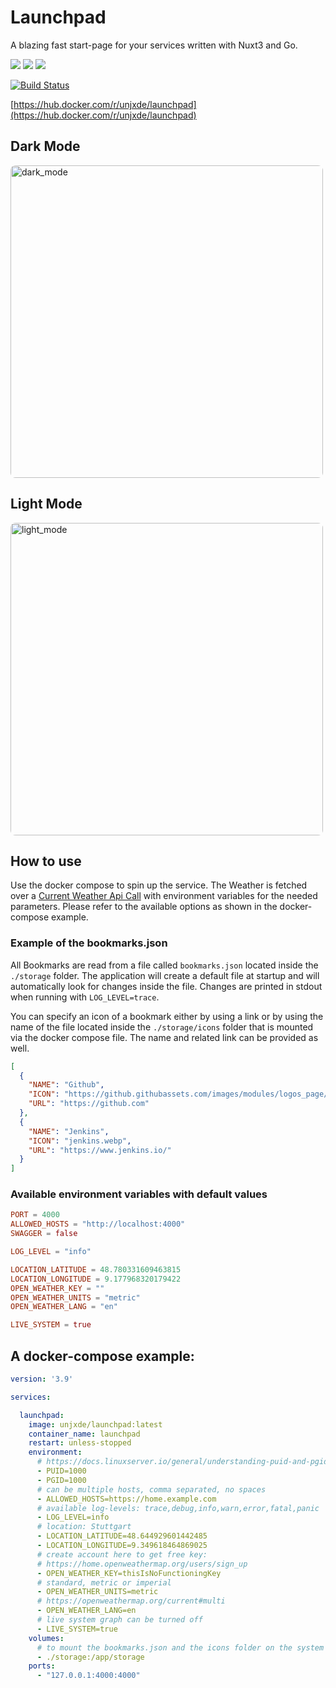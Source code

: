 # Launchpad

A blazing fast start-page for your services written with Nuxt3 and Go.

![](https://img.shields.io/badge/Framework-Nuxt3-informational?style=for-the-badge&logo=nuxtdotjs&color=4FC08D)
![](https://img.shields.io/badge/Language-Typescript-informational?style=for-the-badge&logo=typescript&color=3178C6)
![](https://img.shields.io/badge/Language-Go-informational?style=for-the-badge&logo=go&color=00ADD8)

[![Build Status](https://build.unjx.de/buildStatus/icon?style=flat-square&job=launchpad%2Fmain)](https://build.unjx.de/job/launchpad/job/main/)

[https://hub.docker.com/r/unjxde/launchpad](https://hub.docker.com/r/unjxde/launchpad)

## Dark Mode

<img style="border-radius:0.5rem" src="https://filedn.eu/lhdsENsife1QUzPddOpRjb5/screenshot_dark_V3.png" alt="dark_mode" width="500"/>

## Light Mode

<img style="border-radius:0.5rem" src="https://filedn.eu/lhdsENsife1QUzPddOpRjb5/screenshot_light_V3.png" alt="light_mode" width="500"/>

## How to use

Use the docker compose to spin up the service. The Weather is fetched over a [Current Weather Api Call](https://openweathermap.org/current) with environment variables for the needed parameters. Please refer to the available options as shown in the docker-compose example.

### Example of the bookmarks.json

All Bookmarks are read from a file called `bookmarks.json` located inside the `./storage` folder.
The application will create a default file at startup and will automatically look for changes inside the file.
Changes are printed in stdout when running with `LOG_LEVEL=trace`.

You can specify an icon of a bookmark either by using a link or by using the name of the file located inside the `./storage/icons` folder that is mounted via the docker compose file.
The name and related link can be provided as well.

```json
[
  {
    "NAME": "Github",
    "ICON": "https://github.githubassets.com/images/modules/logos_page/GitHub-Mark.png",
    "URL": "https://github.com"
  },
  {
    "NAME": "Jenkins",
    "ICON": "jenkins.webp",
    "URL": "https://www.jenkins.io/"
  }
]
```

### Available environment variables with default values

```toml
PORT = 4000
ALLOWED_HOSTS = "http://localhost:4000"
SWAGGER = false

LOG_LEVEL = "info"

LOCATION_LATITUDE = 48.780331609463815
LOCATION_LONGITUDE = 9.177968320179422
OPEN_WEATHER_KEY = ""
OPEN_WEATHER_UNITS = "metric"
OPEN_WEATHER_LANG = "en"

LIVE_SYSTEM = true
```

## A docker-compose example:

```yaml
version: '3.9'

services:

  launchpad:
    image: unjxde/launchpad:latest
    container_name: launchpad
    restart: unless-stopped
    environment:
      # https://docs.linuxserver.io/general/understanding-puid-and-pgid
      - PUID=1000
      - PGID=1000
      # can be multiple hosts, comma separated, no spaces
      - ALLOWED_HOSTS=https://home.example.com
      # available log-levels: trace,debug,info,warn,error,fatal,panic
      - LOG_LEVEL=info
      # location: Stuttgart
      - LOCATION_LATITUDE=48.644929601442485
      - LOCATION_LONGITUDE=9.349618464869025
      # create account here to get free key:
      # https://home.openweathermap.org/users/sign_up
      - OPEN_WEATHER_KEY=thisIsNoFunctioningKey
      # standard, metric or imperial
      - OPEN_WEATHER_UNITS=metric
      # https://openweathermap.org/current#multi
      - OPEN_WEATHER_LANG=en
      # live system graph can be turned off
      - LIVE_SYSTEM=true
    volumes:
      # to mount the bookmarks.json and the icons folder on the system
      - ./storage:/app/storage
    ports:
      - "127.0.0.1:4000:4000"
```
